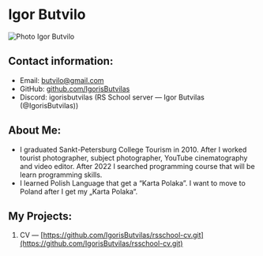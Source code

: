# Igor Butvilo
![Photo Igor Butvilo](https://i.ibb.co/m0P0x6D/123123.jpg)
## Contact information:
* Email: [butvilo@gmail.com](butvilo@gmail.com)
* GitHub: [github.com/IgorisButvilas](github.com/IgorisButvilas)
* Discord: igorisbutvilas (RS School server — Igor Butvilas (@IgorisButvilas))

## About Me:
* I graduated Sankt-Petersburg College Tourism in 2010. After I worked tourist photographer, subject photographer, YouTube cinematography and video editor. After 2022 I searched programming course that will be learn programming skills.
* I learned Polish Language that get a “Karta Polaka”. I want to move to Poland after I get my „Karta Polaka“. 

## My Projects:
1.	CV — [https://github.com/IgorisButvilas/rsschool-cv.git](https://github.com/IgorisButvilas/rsschool-cv.git)
